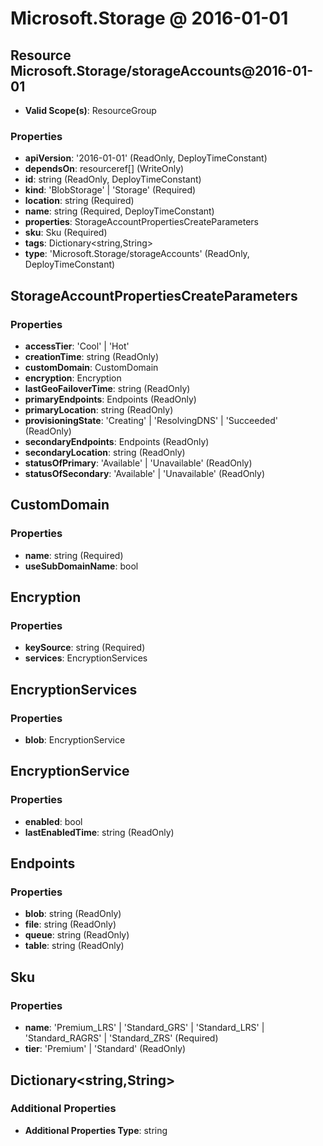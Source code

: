 # Microsoft.Storage @ 2016-01-01

## Resource Microsoft.Storage/storageAccounts@2016-01-01
* **Valid Scope(s)**: ResourceGroup
### Properties
* **apiVersion**: '2016-01-01' (ReadOnly, DeployTimeConstant)
* **dependsOn**: resourceref[] (WriteOnly)
* **id**: string (ReadOnly, DeployTimeConstant)
* **kind**: 'BlobStorage' | 'Storage' (Required)
* **location**: string (Required)
* **name**: string (Required, DeployTimeConstant)
* **properties**: StorageAccountPropertiesCreateParameters
* **sku**: Sku (Required)
* **tags**: Dictionary<string,String>
* **type**: 'Microsoft.Storage/storageAccounts' (ReadOnly, DeployTimeConstant)

## StorageAccountPropertiesCreateParameters
### Properties
* **accessTier**: 'Cool' | 'Hot'
* **creationTime**: string (ReadOnly)
* **customDomain**: CustomDomain
* **encryption**: Encryption
* **lastGeoFailoverTime**: string (ReadOnly)
* **primaryEndpoints**: Endpoints (ReadOnly)
* **primaryLocation**: string (ReadOnly)
* **provisioningState**: 'Creating' | 'ResolvingDNS' | 'Succeeded' (ReadOnly)
* **secondaryEndpoints**: Endpoints (ReadOnly)
* **secondaryLocation**: string (ReadOnly)
* **statusOfPrimary**: 'Available' | 'Unavailable' (ReadOnly)
* **statusOfSecondary**: 'Available' | 'Unavailable' (ReadOnly)

## CustomDomain
### Properties
* **name**: string (Required)
* **useSubDomainName**: bool

## Encryption
### Properties
* **keySource**: string (Required)
* **services**: EncryptionServices

## EncryptionServices
### Properties
* **blob**: EncryptionService

## EncryptionService
### Properties
* **enabled**: bool
* **lastEnabledTime**: string (ReadOnly)

## Endpoints
### Properties
* **blob**: string (ReadOnly)
* **file**: string (ReadOnly)
* **queue**: string (ReadOnly)
* **table**: string (ReadOnly)

## Sku
### Properties
* **name**: 'Premium_LRS' | 'Standard_GRS' | 'Standard_LRS' | 'Standard_RAGRS' | 'Standard_ZRS' (Required)
* **tier**: 'Premium' | 'Standard' (ReadOnly)

## Dictionary<string,String>
### Additional Properties
* **Additional Properties Type**: string

